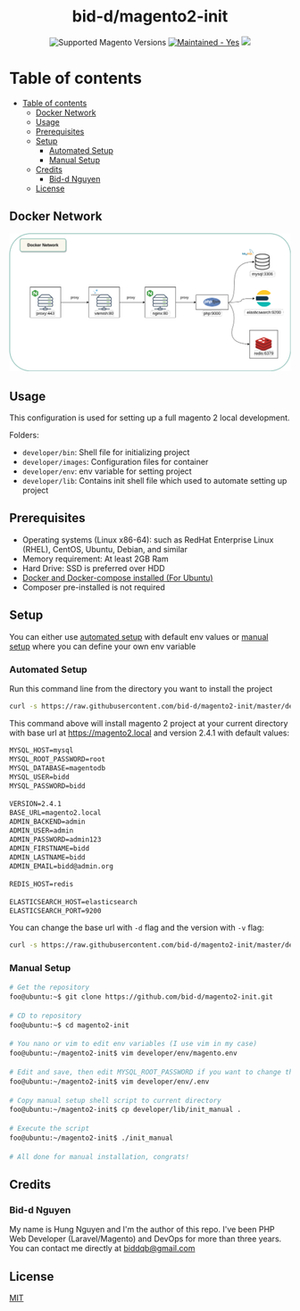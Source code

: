<h1 align="center">bid-d/magento2-init</h1>

<div align="center">

  <img src="https://img.shields.io/badge/magento-2.X-brightgreen.svg?logo=magento&longCache=true&style=flat-square" alt="Supported Magento Versions" />
  <a href="https://GitHub.com/Naereen/StrapDown.js/graphs/commit-activity" target="_blank"><img src="https://img.shields.io/badge/maintained%3F-yes-brightgreen.svg?style=flat-square" alt="Maintained - Yes" /></a>
  <a href="https://opensource.org/licenses/MIT" target="_blank"><img src="https://img.shields.io/badge/license-MIT-blue.svg" /></a>
</div>

# Table of contents
- [Table of contents](#table-of-contents)
  - [Docker Network](#docker-network)
  - [Usage](#usage)
  - [Prerequisites](#prerequisites)
  - [Setup](#setup)
    - [Automated Setup](#automated-setup)
    - [Manual Setup](#manual-setup)
  - [Credits](#credits)
    - [Bid-d Nguyen](#bid-d-nguyen)
  - [License](#license)
    
## Docker Network
<img src="https://raw.githubusercontent.com/bid-d/magento2-init/master/developer/docs/magento-network.png" alt="network image"/>

## Usage

This configuration is used for setting up a full magento 2 local development.

Folders:

- `developer/bin`: Shell file for initializing project
- `developer/images`: Configuration files for container
- `developer/env`: env variable for setting project
- `developer/lib`: Contains init shell file which used to automate setting up project 

## Prerequisites

-  Operating systems (Linux x86-64): such as RedHat Enterprise Linux (RHEL), CentOS, Ubuntu, Debian, and similar
-  Memory requirement: At least 2GB Ram
-  Hard Drive: SSD is preferred over HDD
-  [Docker and Docker-compose installed (For Ubuntu)](https://docs.docker.com/engine/install/ubuntu/)
-  Composer pre-installed is not required

## Setup

You can either use [automated setup](#automated-setup) with default env values or [manual setup](#manual-setup) where you can define your own env variable

### Automated Setup
Run this command line from the directory you want to install the project

```bash
curl -s https://raw.githubusercontent.com/bid-d/magento2-init/master/developer/lib/init | bash -s
```
This command above will install magento 2 project at your current directory with base url at https://magento2.local and version 2.4.1 with default values:

```env
MYSQL_HOST=mysql
MYSQL_ROOT_PASSWORD=root
MYSQL_DATABASE=magentodb
MYSQL_USER=bidd
MYSQL_PASSWORD=bidd

VERSION=2.4.1
BASE_URL=magento2.local
ADMIN_BACKEND=admin
ADMIN_USER=admin
ADMIN_PASSWORD=admin123
ADMIN_FIRSTNAME=bidd
ADMIN_LASTNAME=bidd
ADMIN_EMAIL=bidd@admin.org

REDIS_HOST=redis

ELASTICSEARCH_HOST=elasticsearch
ELASTICSEARCH_PORT=9200
```

You can change the base url with `-d` flag and the version with `-v` flag:
```bash
curl -s https://raw.githubusercontent.com/bid-d/magento2-init/master/developer/lib/init | bash -s -- -d yourbaseurl -v version
```

### Manual Setup
```bash
# Get the repository
foo@ubuntu:~$ git clone https://github.com/bid-d/magento2-init.git

# CD to repository
foo@ubuntu:~$ cd magento2-init

# You nano or vim to edit env variables (I use vim in my case)
foo@ubuntu:~/magento2-init$ vim developer/env/magento.env

# Edit and save, then edit MYSQL_ROOT_PASSWORD if you want to change this default value too. Do not touch the COMPOSER_PATH for caching
foo@ubuntu:~/magento2-init$ vim developer/env/.env

# Copy manual setup shell script to current directory
foo@ubuntu:~/magento2-init$ cp developer/lib/init_manual .

# Execute the script
foo@ubuntu:~/magento2-init$ ./init_manual

# All done for manual installation, congrats!

```

## Credits

### Bid-d Nguyen
My name is Hung Nguyen and I'm the author of this repo. I've been PHP Web Developer (Laravel/Magento) and DevOps for more than three years. You can contact me directly at biddqb@gmail.com

## License

[MIT](https://opensource.org/licenses/MIT)
